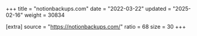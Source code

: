 +++
title = "notionbackups.com"
date = "2022-03-22"
updated = "2025-02-16"
weight = 30834

[extra]
source = "https://notionbackups.com/"
ratio = 68
size = 30
+++
